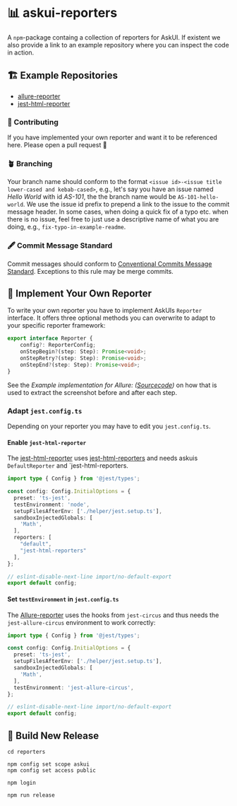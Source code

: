 # 📊 askui-reporters
A `npm`-package containg a collection of reporters for AskUI. If existent we also provide a link to an example repository where you can inspect the code in action.

## 🏗️ Example Repositories

* [allure-reporter](https://github.com/askui/askui-example-allure-reporter)
* [jest-html-reporter](https://github.com/askui/askui-example-jest-html-reporters)

### 📇 Contributing
If you have implemented your own reporter and want it to be referenced here. Please open a pull request 🦄

### 🪴 Branching
Your branch name should conform to the format `<issue id>-<issue title lower-cased and kebab-cased>`, e.g., let's say you have an issue named *Hello World* with id *AS-101*, the the branch name would be `AS-101-hello-world`. We use the issue id prefix to prepend a link to the issue to the commit message header. In some cases, when doing a quick fix of a typo etc. when there is no issue, feel free to just use a descriptive name of what you are doing, e.g., `fix-typo-in-example-readme`.

### 🖋️ Commit Message Standard

Commit messages should conform to [Conventional Commits Message Standard](https://www.conventionalcommits.org/en/v1.0.0/). Exceptions to this rule may be merge commits.

## 📝 Implement Your Own Reporter
To write your own reporter you have to implement AskUIs `Reporter` interface.
It offers three optional methods you can overwrite to adapt to your specific reporter framework:

```typescript
export interface Reporter {
    config?: ReporterConfig;
    onStepBegin?(step: Step): Promise<void>;
    onStepRetry?(step: Step): Promise<void>;
    onStepEnd?(step: Step): Promise<void>;
}
```

See the _Example implementation for Allure: ([Sourcecode]())_ on how that is used to extract the screenshot before and after each step.

### Adapt `jest.config.ts`
Depending on your reporter you may have to edit you `jest.config.ts`.

#### Enable `jest-html-reporter`
The [jest-html-reporter](https://github.com/askui/askui-example-jest-html-reporters) uses [jest-html-reporters](https://github.com/Hazyzh/jest-html-reporters) and needs askuis `DefaultReporter` and `jest-html-reporters.

```typescript
import type { Config } from '@jest/types';

const config: Config.InitialOptions = {
  preset: 'ts-jest',
  testEnvironment: 'node',
  setupFilesAfterEnv: ['./helper/jest.setup.ts'],
  sandboxInjectedGlobals: [
    'Math',
  ],
  reporters: [
    "default",
    "jest-html-reporters"
  ],
};

// eslint-disable-next-line import/no-default-export
export default config;
```

#### Set `testEnvironment` in `jest.config.ts`
The [Allure-reporter](https://github.com/askui/askui-example-allure-reporter) uses the hooks from `jest-circus` and thus needs the `jest-allure-circus` environment to work correctly:

```typescript
import type { Config } from '@jest/types';

const config: Config.InitialOptions = {
  preset: 'ts-jest',
  setupFilesAfterEnv: ['./helper/jest.setup.ts'],
  sandboxInjectedGlobals: [
    'Math',
  ],
  testEnvironment: 'jest-allure-circus',
};

// eslint-disable-next-line import/no-default-export
export default config;
```

## 🧱 Build New Release

```
cd reporters

npm config set scope askui
npm config set access public

npm login

npm run release
```